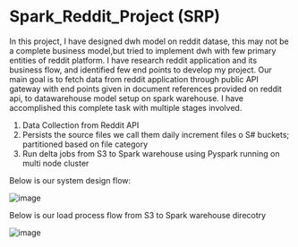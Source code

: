 # Spark_Reddit_Project (SRP)

In this project, I have designed dwh model on reddit datase, this may not be a complete business model,but tried to implement dwh with few primary entities of reddit platform. 
I have research reddit application and its business flow, and identified few end points to develop my project.
Our main goal is to fetch data from reddit application through public API gateway with end points given in document references provided on reddit api, to datawarehouse model setup on spark warehouse. I have accomplished this complete task with multiple stages involved. 
1. Data Collection  from Reddit API
2. Persists the source files we call them daily increment files o S# buckets; partitioned based on file category
3. Run delta jobs from S3 to Spark warehouse using Pyspark running on multi node cluster


Below is our system design flow:


![image](https://user-images.githubusercontent.com/42261408/136721328-141b8619-a7f5-4491-b554-a8f0e9914b0a.png)


Below is our load process flow from S3 to Spark warehouse direcotry

![image](https://user-images.githubusercontent.com/42261408/136721483-bfe222a5-567f-4abd-851e-3db51cd3d132.png)





